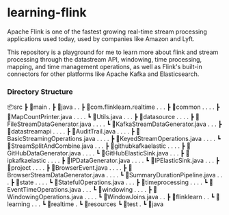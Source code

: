 # learning-flink
Apache Flink is one of the fastest growing real-time stream processing 
applications used today, used by companies like 
Amazon and Lyft. 

This repository is a playground for me to learn more about flink and stream 
processing through the datastream API, windowing, time processing, mapping, 
and time management operations, as well as Flink's built-in connectors for 
other platforms like Apache Kafka and Elasticsearch.

### Directory Structure
📦src
┣ 📂main
. ┣ 📂java
. . ┣ 📂com.flinklearn.realtime
. . . ┣ 📂common
. . . . ┣ 📜MapCountPrinter.java
. . . . ┗ 📜Utils.java
. . . ┣ 📂datasource
. . . . ┣ 📜FileStreamDataGenerator.java
. . . . ┗ 📜KafkaStreamDataGenerator.java
. . . ┣ 📂datastreamapi
. . . . ┣ 📜AuditTrail.java
. . . . ┣ 📜BasicStreamingOperations.java
. . . . ┣ 📜KeyedStreamOperations.java
. . . . ┗ 📜StreamSplitAndCombine.java
. . . ┣ 📂githubkafkaelastic
. . . . ┣ 📜GitHubDataGenerator.java
. . . . ┗ 📜GitHubElasticSink.java
. . . ┣ 📂ipkafkaelastic
. . . . ┣ 📜IPDataGenerator.java
. . . . ┗ 📜IPElasticSink.java
. . . ┣ 📂project
. . . . ┣ 📜BrowserEvent.java
. . . . ┣ 📜BrowserStreamDataGenerator.java
. . . . ┗ 📜SummaryDurationPipeline.java
. . . ┣ 📂state
. . . . ┗ 📜StatefulOperations.java
. . . ┣ 📂timeprocessing
. . . . ┗ 📜EventTimeOperations.java
. . . ┗ 📂windowing
. . . . ┣ 📜WindowingOperations.java
. . . . ┗ 📜WindowJoins.java
. . ┣ 📂flinklearn
. . ┗ 📂learning
. . . ┗ 📂realtime
. ┗ 📂resources
┗ 📂test
. ┗ 📂java

